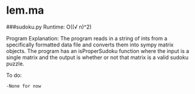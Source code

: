 # lem.ma

###sudoku.py
Runtime: O((√ n)^2)

Program Explanation:
  The program reads in a string of ints from a specifically formatted data file and converts them into sympy matrix objects. The program has an isProperSudoku function where the input is a single matrix and the output is whether or not that matrix is a valid sudoku puzzle.

To do:

	-None for now
